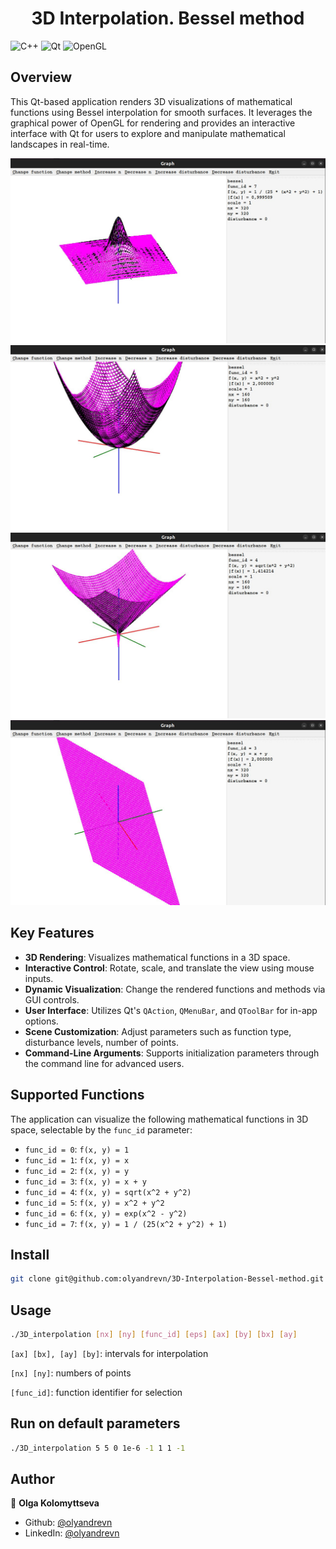 <h1 align="center">3D Interpolation. Bessel method</h1>
<p>
</p>

![C++](https://img.shields.io/badge/c++-%2300599C.svg?style=for-the-badge&logo=c%2B%2B&logoColor=white)
![Qt](https://img.shields.io/badge/Qt-%23217346.svg?style=for-the-badge&logo=Qt&logoColor=white)
![OpenGL](https://img.shields.io/badge/OpenGL-%23FFFFFF.svg?style=for-the-badge&logo=opengl)

## Overview
This Qt-based application renders 3D visualizations of mathematical functions using Bessel interpolation for smooth surfaces. It leverages the graphical power of OpenGL for rendering and provides an interactive interface with Qt for users to explore and manipulate mathematical landscapes in real-time.


<img src="img/photo_2023-11-08 16.49.02.jpeg" width="595"/> <img src="img/photo_2023-11-08 16.49.04.jpeg" width="595"/> 
<img src="img/photo_2023-11-08 16.49.06.jpeg" width="595"/> <img src="img/photo_2023-11-08 16.49.00.jpeg" width="595"/> 


## Key Features
- **3D Rendering**: Visualizes mathematical functions in a 3D space.
- **Interactive Control**: Rotate, scale, and translate the view using mouse inputs.
- **Dynamic Visualization**: Change the rendered functions and methods via GUI controls.
- **User Interface**: Utilizes Qt's `QAction`, `QMenuBar`, and `QToolBar` for in-app options.
- **Scene Customization**: Adjust parameters such as function type, disturbance levels, number of points.
- **Command-Line Arguments**: Supports initialization parameters through the command line for advanced users.


## Supported Functions

The application can visualize the following mathematical functions in 3D space, selectable by the `func_id` parameter:

- `func_id = 0`: `f(x, y) = 1`
- `func_id = 1`: `f(x, y) = x`
- `func_id = 2`: `f(x, y) = y`
- `func_id = 3`: `f(x, y) = x + y`
- `func_id = 4`: `f(x, y) = sqrt(x^2 + y^2)`
- `func_id = 5`: `f(x, y) = x^2 + y^2`
- `func_id = 6`: `f(x, y) = exp(x^2 - y^2)`
- `func_id = 7`: `f(x, y) = 1 / (25(x^2 + y^2) + 1)`
  
## Install

```sh
git clone git@github.com:olyandrevn/3D-Interpolation-Bessel-method.git
```

## Usage

```sh
./3D_interpolation [nx] [ny] [func_id] [eps] [ax] [by] [bx] [ay]
```

```[ax] [bx], [ay] [by]```: intervals for interpolation

```[nx] [ny]```: numbers of points

```[func_id]```: function identifier for selection


## Run on default parameters

```sh
./3D_interpolation 5 5 0 1e-6 -1 1 1 -1
```

## Author

👤 **Olga Kolomyttseva**

* Github: [@olyandrevn](https://github.com/olyandrevn)
* LinkedIn: [@olyandrevn](https://linkedin.com/in/olyandrevn)
